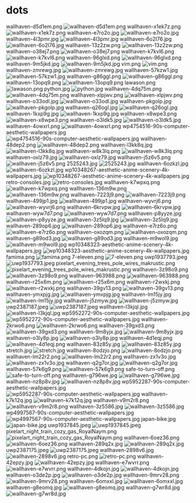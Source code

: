 
# dots

wallhaven-d5d1em.png
![wallhaven-d5d1em.png](wallhaven-d5d1em.png)
wallhaven-x1ek7z.png
![wallhaven-x1ek7z.png](wallhaven-x1ek7z.png)
wallhaven-e7ro2o.jpg
![wallhaven-e7ro2o.jpg](wallhaven-e7ro2o.jpg)
wallhaven-4l3pmr.jpg
![wallhaven-4l3pmr.jpg](wallhaven-4l3pmr.jpg)
wallhaven-6o2l76.jpg
![wallhaven-6o2l76.jpg](wallhaven-6o2l76.jpg)
wallhaven-13z2zw.png
![wallhaven-13z2zw.png](wallhaven-13z2zw.png)
wallhaven-o38ej7.png
![wallhaven-o38ej7.png](wallhaven-o38ej7.png)
wallhaven-k7kvl6.png
![wallhaven-k7kvl6.png](wallhaven-k7kvl6.png)
wallhaven-96glxd.png
![wallhaven-96glxd.png](wallhaven-96glxd.png)
wallhaven-9m5jkd.jpg
![wallhaven-9m5jkd.jpg](wallhaven-9m5jkd.jpg)
vim.png
![vim.png](vim.png)
wallhaven-zmrewg.jpg
![wallhaven-zmrewg.jpg](wallhaven-zmrewg.jpg)
wallhaven-57kzw1.jpg
![wallhaven-57kzw1.jpg](wallhaven-57kzw1.jpg)
wallhaven-g86ggl.png
![wallhaven-g86ggl.png](wallhaven-g86ggl.png)
wallhaven-13opq9.png
![wallhaven-13opq9.png](wallhaven-13opq9.png)
lawason.png
![lawason.png](lawason.png)
python.jpg
![python.jpg](python.jpg)
wallhaven-4dq75m.png
![wallhaven-4dq75m.png](wallhaven-4dq75m.png)
wallhaven-xlpjwv.png
![wallhaven-xlpjwv.png](wallhaven-xlpjwv.png)
wallhaven-o33odl.jpg
![wallhaven-o33odl.jpg](wallhaven-o33odl.jpg)
wallhaven-pkgolp.jpg
![wallhaven-pkgolp.jpg](wallhaven-pkgolp.jpg)
wallhaven-q26ogl.jpg
![wallhaven-q26ogl.jpg](wallhaven-q26ogl.jpg)
wallhaven-1kxp9g.jpg
![wallhaven-1kxp9g.jpg](wallhaven-1kxp9g.jpg)
wallhaven-x8wpe3.png
![wallhaven-x8wpe3.png](wallhaven-x8wpe3.png)
wallhaven-o3ldk5.jpg
![wallhaven-o3ldk5.jpg](wallhaven-o3ldk5.jpg)
wallhaven-4owxrl.png
![wallhaven-4owxrl.png](wallhaven-4owxrl.png)
wp4754516-90s-computer-aesthetic-wallpapers.jpg
![wp4754516-90s-computer-aesthetic-wallpapers.jpg](wp4754516-90s-computer-aesthetic-wallpapers.jpg)
wallhaven-48dep2.png
![wallhaven-48dep2.png](wallhaven-48dep2.png)
wallhaven-l3kk8q.jpg
![wallhaven-l3kk8q.jpg](wallhaven-l3kk8q.jpg)
wallhaven-w8k3lq.png
![wallhaven-w8k3lq.png](wallhaven-w8k3lq.png)
wallhaven-oxlz79.jpg
![wallhaven-oxlz79.jpg](wallhaven-oxlz79.jpg)
wallhaven-j5z6v5.png
![wallhaven-j5z6v5.png](wallhaven-j5z6v5.png)
2525243.jpg
![2525243.jpg](2525243.jpg)
wallhaven-6ozkzl.jpg
![wallhaven-6ozkzl.jpg](wallhaven-6ozkzl.jpg)
wp10348267-aesthetic-anime-scenery-4k-wallpapers.jpg
![wp10348267-aesthetic-anime-scenery-4k-wallpapers.jpg](wp10348267-aesthetic-anime-scenery-4k-wallpapers.jpg)
retro-consoles.jpg
![retro-consoles.jpg](retro-consoles.jpg)
wallhaven-k7wpxq.png
![wallhaven-k7wpxq.png](wallhaven-k7wpxq.png)
wallhaven-136m9w.png
![wallhaven-136m9w.png](wallhaven-136m9w.png)
wallhaven-7223j9.png
![wallhaven-7223j9.png](wallhaven-7223j9.png)
wallhaven-499jp1.jpg
![wallhaven-499jp1.jpg](wallhaven-499jp1.jpg)
wallhaven-wyvrj6.png
![wallhaven-wyvrj6.png](wallhaven-wyvrj6.png)
wallhaven-6krvpw.jpg
![wallhaven-6krvpw.jpg](wallhaven-6krvpw.jpg)
wallhaven-wyw7d7.png
![wallhaven-wyw7d7.png](wallhaven-wyw7d7.png)
wallhaven-p8yyze.jpg
![wallhaven-p8yyze.jpg](wallhaven-p8yyze.jpg)
wallhaven-3z5lq9.jpg
![wallhaven-3z5lq9.jpg](wallhaven-3z5lq9.jpg)
wallhaven-289op6.jpg
![wallhaven-289op6.jpg](wallhaven-289op6.jpg)
wallhaven-e7rz6o.png
![wallhaven-e7rz6o.png](wallhaven-e7rz6o.png)
wallhaven-oxozqm.png
![wallhaven-oxozqm.png](wallhaven-oxozqm.png)
wallhaven-g89od3.jpg
![wallhaven-g89od3.jpg](wallhaven-g89od3.jpg)
wallhaven-m9wol9.jpg
![wallhaven-m9wol9.jpg](wallhaven-m9wol9.jpg)
wp10348323-aesthetic-anime-scenery-4k-wallpapers.jpg
![wp10348323-aesthetic-anime-scenery-4k-wallpapers.jpg](wp10348323-aesthetic-anime-scenery-4k-wallpapers.jpg)
famima.png
![famima.png](famima.png)
7-eleven.png
![7-eleven.png](7-eleven.png)
uwp1937793.jpeg
![uwp1937793.jpeg](uwp1937793.jpeg)
pixelart_evening_trees_pole_wires_makrustic.png
![pixelart_evening_trees_pole_wires_makrustic.png](pixelart_evening_trees_pole_wires_makrustic.png)
wallhaven-3z98o9.png
![wallhaven-3z98o9.png](wallhaven-3z98o9.png)
wallhaven-963988.png
![wallhaven-963988.png](wallhaven-963988.png)
wallhaven-r25x6m.png
![wallhaven-r25x6m.png](wallhaven-r25x6m.png)
wallhaven-r2wxkj.png
![wallhaven-r2wxkj.png](wallhaven-r2wxkj.png)
wallhaven-39gv13.png
![wallhaven-39gv13.png](wallhaven-39gv13.png)
wallhaven-ymxpjg.jpg
![wallhaven-ymxpjg.jpg](wallhaven-ymxpjg.jpg)
wallhaven-lm15jy.jpg
![wallhaven-lm15jy.jpg](wallhaven-lm15jy.jpg)
wallhaven-j5zmyw.jpg
![wallhaven-j5zmyw.jpg](wallhaven-j5zmyw.jpg)
uwp2387187.jpeg
![uwp2387187.jpeg](uwp2387187.jpeg)
wallhaven-l3kjql.jpg
![wallhaven-l3kjql.jpg](wallhaven-l3kjql.jpg)
wp5952272-90s-computer-aesthetic-wallpapers.jpg
![wp5952272-90s-computer-aesthetic-wallpapers.jpg](wp5952272-90s-computer-aesthetic-wallpapers.jpg)
wallhaven-2krwo6.png
![wallhaven-2krwo6.png](wallhaven-2krwo6.png)
wallhaven-39gxd3.png
![wallhaven-39gxd3.png](wallhaven-39gxd3.png)
wallhaven-9m8yjx.jpg
![wallhaven-9m8yjx.jpg](wallhaven-9m8yjx.jpg)
wallhaven-o3ly8p.jpg
![wallhaven-o3ly8p.jpg](wallhaven-o3ly8p.jpg)
wallhaven-4d1eqj.png
![wallhaven-4d1eqj.png](wallhaven-4d1eqj.png)
wallhaven-83z85y.jpg
![wallhaven-83z85y.jpg](wallhaven-83z85y.jpg)
stretch.jpg
![stretch.jpg](stretch.jpg)
wallhaven-8odzjo.png
![wallhaven-8odzjo.png](wallhaven-8odzjo.png)
wallhaven-lm22r2.png
![wallhaven-lm22r2.png](wallhaven-lm22r2.png)
wallhaven-zx1v3o.jpg
![wallhaven-zx1v3o.jpg](wallhaven-zx1v3o.jpg)
wallhaven-q2g7or.jpg
![wallhaven-q2g7or.jpg](wallhaven-q2g7or.jpg)
wallhaven-57k6g9.png
![wallhaven-57k6g9.png](wallhaven-57k6g9.png)
safe-to-turn-off.png
![safe-to-turn-off.png](safe-to-turn-off.png)
wallhaven-g796we.jpg
![wallhaven-g796we.jpg](wallhaven-g796we.jpg)
wallhaven-nz8p8v.jpg
![wallhaven-nz8p8v.jpg](wallhaven-nz8p8v.jpg)
wp5952287-90s-computer-aesthetic-wallpapers.jpg
![wp5952287-90s-computer-aesthetic-wallpapers.jpg](wp5952287-90s-computer-aesthetic-wallpapers.jpg)
wallhaven-k7k12q.jpg
![wallhaven-k7k12q.jpg](wallhaven-k7k12q.jpg)
wallhaven-v9m2r8.png
![wallhaven-v9m2r8.png](wallhaven-v9m2r8.png)
wallhaven-3z5586.jpg
![wallhaven-3z5586.jpg](wallhaven-3z5586.jpg)
wp4997567-90s-computer-aesthetic-wallpapers.jpg
![wp4997567-90s-computer-aesthetic-wallpapers.jpg](wp4997567-90s-computer-aesthetic-wallpapers.jpg)
japan-bike.jpg
![japan-bike.jpg](japan-bike.jpg)
uwp1937845.jpeg
![uwp1937845.jpeg](uwp1937845.jpeg)
pixelart_night_train_cozy_gas_RoyalNaym.png
![pixelart_night_train_cozy_gas_RoyalNaym.png](pixelart_night_train_cozy_gas_RoyalNaym.png)
wallhaven-6oez36.png
![wallhaven-6oez36.png](wallhaven-6oez36.png)
wallhaven-289q2x.jpg
![wallhaven-289q2x.jpg](wallhaven-289q2x.jpg)
uwp2387175.jpeg
![uwp2387175.jpeg](uwp2387175.jpeg)
wallhaven-2898v6.jpg
![wallhaven-2898v6.jpg](wallhaven-2898v6.jpg)
retro-pc.png
![retro-pc.png](retro-pc.png)
wallhaven-42epzy.jpg
![wallhaven-42epzy.jpg](wallhaven-42epzy.jpg)
wallhaven-e7wvrr.png
![wallhaven-e7wvrr.png](wallhaven-e7wvrr.png)
wallhaven-4dkojn.jpg
![wallhaven-4dkojn.jpg](wallhaven-4dkojn.jpg)
wallhaven-o3de2p.jpg
![wallhaven-o3de2p.jpg](wallhaven-o3de2p.jpg)
wallhaven-9mrv28.png
![wallhaven-9mrv28.png](wallhaven-9mrv28.png)
wallhaven-6omxxl.jpg
![wallhaven-6omxxl.jpg](wallhaven-6omxxl.jpg)
wallhaven-g8eomq.jpg
![wallhaven-g8eomq.jpg](wallhaven-g8eomq.jpg)
wallhaven-g7wr8d.jpg
![wallhaven-g7wr8d.jpg](wallhaven-g7wr8d.jpg)
